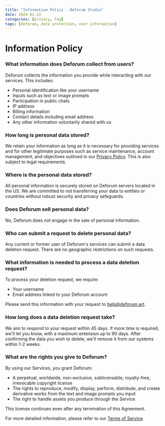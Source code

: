 ```yaml
---
title: "Information Policy - Deforum Studio"
date: 2024-01-23
categories: [privacy, faq]
tags: [deforum, data protection, user information]
---
```


# Information Policy

### What information does Deforum collect from users?

Deforum collects the information you provide while interacting with our services. This includes:

- Personal identification like your username
- Inputs such as text or image prompts
- Participation in public chats
- IP address
- Billing information
- Contact details including email address
- Any other information voluntarily shared with us

### How long is personal data stored?

We retain your information as long as it is necessary for providing services and for other legitimate purposes such as service maintenance, account management, and objectives outlined in our [Privacy Policy](https://deforum.art/privacy.html). This is also subject to legal requirements.

### Where is the personal data stored?

All personal information is securely stored on Deforum servers located in the US. We are committed to not transferring your data to entities or countries without robust security and privacy safeguards.

### Does Deforum sell personal data?

No, Deforum does not engage in the sale of personal information.

### Who can submit a request to delete personal data?

Any current or former user of Deforum's services can submit a data deletion request. There are no geographic restrictions on such requests.

### What information is needed to process a data deletion request?

To process your deletion request, we require:

- Your username
- Email address linked to your Deforum account

Please send this information with your request to [help@deforum.art](mailto:help@deforum.art).

### How long does a data deletion request take?

We aim to respond to your request within 45 days. If more time is required, we'll let you know, with a maximum extension up to 90 days. After confirming the data you wish to delete, we'll remove it from our systems within 1-2 weeks.

### What are the rights you give to Deforum?

By using our Services, you grant Deforum:

- A perpetual, worldwide, non-exclusive, sublicensable, royalty-free, irrevocable copyright license
- The rights to reproduce, modify, display, perform, distribute, and create derivative works from the text and image prompts you input
- The right to handle assets you produce through the Service

This license continues even after any termination of this Agreement.

For more detailed information, please refer to our [Terms of Service](https://deforum.art/terms.html).
